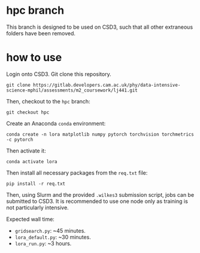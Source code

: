 # hpc branch
This branch is designed to be used on CSD3, such that all other extraneous folders have been removed.

# how to use
Login onto CSD3. Git clone this repository.
```
git clone https://gitlab.developers.cam.ac.uk/phy/data-intensive-science-mphil/assessments/m2_coursework/lj441.git
```
Then, checkout to the `hpc` branch:
```
git checkout hpc
```
Create an Anaconda `conda` environment:
```
conda create -n lora matplotlib numpy pytorch torchvision torchmetrics -c pytorch 
```
Then activate it:
```
conda activate lora
```
Then install all necessary packages from the `req.txt` file:
```
pip install -r req.txt
```
Then, using Slurm and the provided `.wilkes3` submission script, jobs can be submitted to CSD3. It is recommended to use one node only as training is not particularly intensive.

Expected wall time:
- `gridsearch.py`: ~45 minutes.
- `lora_default.py`: ~30 minutes.
- `lora_run.py`: ~3 hours.
